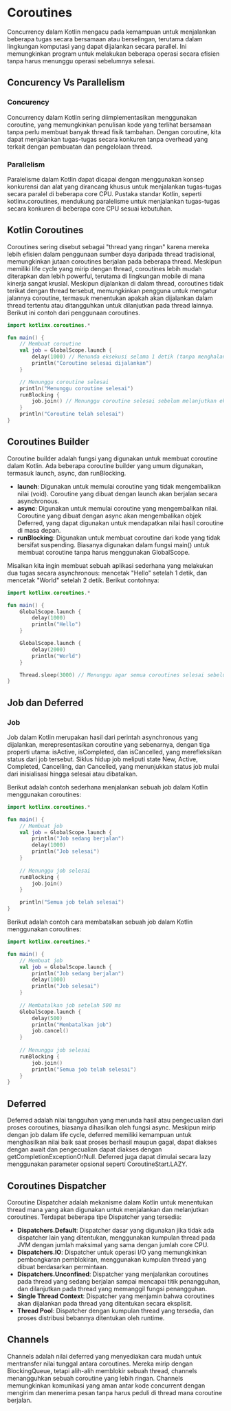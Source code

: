 # Coroutines

Concurrency dalam Kotlin mengacu pada kemampuan untuk menjalankan beberapa tugas secara bersamaan atau berselingan, terutama dalam lingkungan komputasi yang dapat dijalankan secara parallel. Ini memungkinkan program untuk melakukan beberapa operasi secara efisien tanpa harus menunggu operasi sebelumnya selesai.

## Concurency Vs Parallelism

### Concurency 
Concurrency dalam Kotlin sering diimplementasikan menggunakan coroutine, yang memungkinkan penulisan kode yang terlihat bersamaan tanpa perlu membuat banyak thread fisik tambahan. Dengan coroutine, kita dapat menjalankan tugas-tugas secara konkuren tanpa overhead yang terkait dengan pembuatan dan pengelolaan thread.

### Parallelism 
Paralelisme dalam Kotlin dapat dicapai dengan menggunakan konsep konkurensi dan alat yang dirancang khusus untuk menjalankan tugas-tugas secara paralel di beberapa core CPU. Pustaka standar Kotlin, seperti kotlinx.coroutines, mendukung paralelisme untuk menjalankan tugas-tugas secara konkuren di beberapa core CPU sesuai kebutuhan.

## Kotlin Coroutines
Coroutines sering disebut sebagai "thread yang ringan" karena mereka lebih efisien dalam penggunaan sumber daya daripada thread tradisional, memungkinkan jutaan coroutines berjalan pada beberapa thread. Meskipun memiliki life cycle yang mirip dengan thread, coroutines lebih mudah diterapkan dan lebih powerful, terutama di lingkungan mobile di mana kinerja sangat krusial. Meskipun dijalankan di dalam thread, coroutines tidak terikat dengan thread tersebut, memungkinkan pengguna untuk mengatur jalannya coroutine, termasuk menentukan apakah akan dijalankan dalam thread tertentu atau ditangguhkan untuk dilanjutkan pada thread lainnya. Berikut ini contoh dari penggunaan coroutines.
```kotlin
import kotlinx.coroutines.*

fun main() {
    // Membuat coroutine
    val job = GlobalScope.launch {
        delay(1000) // Menunda eksekusi selama 1 detik (tanpa menghalangi thread utama)
        println("Coroutine selesai dijalankan")
    }

    // Menunggu coroutine selesai
    println("Menunggu coroutine selesai")
    runBlocking {
        job.join() // Menunggu coroutine selesai sebelum melanjutkan eksekusi
    }
    println("Coroutine telah selesai")
}

```

## Coroutines Builder
Coroutine builder adalah fungsi yang digunakan untuk membuat coroutine dalam Kotlin. Ada beberapa coroutine builder yang umum digunakan, termasuk launch, async, dan runBlocking.
* **launch**: Digunakan untuk memulai coroutine yang tidak mengembalikan nilai (void). Coroutine yang dibuat dengan launch akan berjalan secara asynchronous.
* **async**: Digunakan untuk memulai coroutine yang mengembalikan nilai. Coroutine yang dibuat dengan async akan mengembalikan objek Deferred, yang dapat digunakan untuk mendapatkan nilai hasil coroutine di masa depan.
* **runBlocking**: Digunakan untuk membuat coroutine dari kode yang tidak bersifat suspending. Biasanya digunakan dalam fungsi main() untuk membuat coroutine tanpa harus menggunakan GlobalScope.


Misalkan kita ingin membuat sebuah aplikasi sederhana yang melakukan dua tugas secara asynchronous: mencetak "Hello" setelah 1 detik, dan mencetak "World" setelah 2 detik. Berikut contohnya:
```kotlin
import kotlinx.coroutines.*

fun main() {
    GlobalScope.launch {
        delay(1000)
        println("Hello")
    }

    GlobalScope.launch {
        delay(2000)
        println("World")
    }

    Thread.sleep(3000) // Menunggu agar semua coroutines selesai sebelum aplikasi berakhir
}

```


## Job dan Deferred
### Job 
Job dalam Kotlin merupakan hasil dari perintah asynchronous yang dijalankan, merepresentasikan coroutine yang sebenarnya, dengan tiga properti utama: isActive, isCompleted, dan isCancelled, yang merefleksikan status dari job tersebut. Siklus hidup job meliputi state New, Active, Completed, Cancelling, dan Cancelled, yang menunjukkan status job mulai dari inisialisasi hingga selesai atau dibatalkan.

Berikut adalah contoh sederhana menjalankan sebuah job dalam Kotlin menggunakan coroutines:
```kotlin
import kotlinx.coroutines.*

fun main() {
    // Membuat job
    val job = GlobalScope.launch {
        println("Job sedang berjalan")
        delay(1000)
        println("Job selesai")
    }
    
    // Menunggu job selesai
    runBlocking {
        job.join()
    }

    println("Semua job telah selesai")
}
```
Berikut adalah contoh cara membatalkan sebuah job dalam Kotlin menggunakan coroutines:
```kotlin
import kotlinx.coroutines.*

fun main() {
    // Membuat job
    val job = GlobalScope.launch {
        println("Job sedang berjalan")
        delay(1000)
        println("Job selesai")
    }
    
    // Membatalkan job setelah 500 ms
    GlobalScope.launch {
        delay(500)
        println("Membatalkan job")
        job.cancel()
    }
    
    // Menunggu job selesai
    runBlocking {
        job.join()
        println("Semua job telah selesai")
    }
}
```

## Deferred
Deferred adalah nilai tangguhan yang menunda hasil atau pengecualian dari proses coroutines, biasanya dihasilkan oleh fungsi async. Meskipun mirip dengan job dalam life cycle, deferred memiliki kemampuan untuk menghasilkan nilai baik saat proses berhasil maupun gagal, dapat diakses dengan await dan pengecualian dapat diakses dengan getCompletionExceptionOrNull. Deferred juga dapat dimulai secara lazy menggunakan parameter opsional seperti CoroutineStart.LAZY.

## Coroutines Dispatcher
Coroutine Dispatcher adalah mekanisme dalam Kotlin untuk menentukan thread mana yang akan digunakan untuk menjalankan dan melanjutkan coroutines. Terdapat beberapa tipe Dispatcher yang tersedia:
* **Dispatchers.Default**: Dispatcher dasar yang digunakan jika tidak ada dispatcher lain yang ditentukan, menggunakan kumpulan thread pada JVM dengan jumlah maksimal yang sama dengan jumlah core CPU.
* **Dispatchers.IO**: Dispatcher untuk operasi I/O yang memungkinkan pembongkaran pemblokiran, menggunakan kumpulan thread yang dibuat berdasarkan permintaan.
* **Dispatchers.Unconfined**: Dispatcher yang menjalankan coroutines pada thread yang sedang berjalan sampai mencapai titik penangguhan, dan dilanjutkan pada thread yang memanggil fungsi penangguhan.
* **Single Thread Context**: Dispatcher yang menjamin bahwa coroutines akan dijalankan pada thread yang ditentukan secara eksplisit.
* **Thread Pool**: Dispatcher dengan kumpulan thread yang tersedia, dan proses distribusi bebannya ditentukan oleh runtime.

## Channels
Channels adalah nilai deferred yang menyediakan cara mudah untuk mentransfer nilai tunggal antara coroutines. Mereka mirip dengan BlockingQueue, tetapi alih-alih memblokir sebuah thread, channels menangguhkan sebuah coroutine yang lebih ringan. Channels memungkinkan komunikasi yang aman antar kode concurrent dengan mengirim dan menerima pesan tanpa harus peduli di thread mana coroutine berjalan.

<br/>